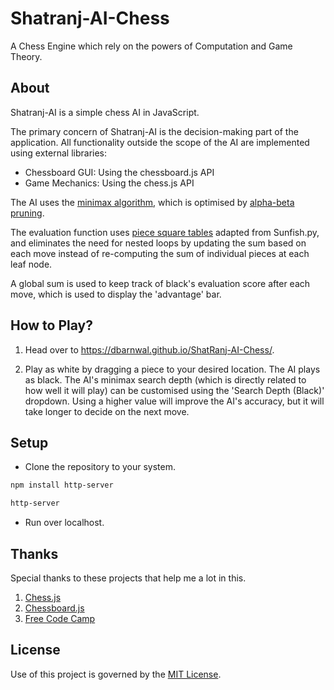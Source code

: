 # Shatranj-AI-Chess
A Chess Engine which rely on the powers of Computation and Game Theory.

## About
Shatranj-AI is a simple chess AI in JavaScript.

The primary concern of Shatranj-AI is the decision-making part of the application. All functionality outside the scope of the AI are implemented using external libraries:
- Chessboard GUI: Using the chessboard.js API
- Game Mechanics: Using the chess.js API

The AI uses the [minimax algorithm](https://en.wikipedia.org/wiki/Minimax), which is optimised by [alpha-beta pruning](https://en.wikipedia.org/wiki/Alpha%E2%80%93beta_pruning). 

The evaluation function uses [piece square tables](https://www.chessprogramming.org/Piece-Square_Tables) adapted from Sunfish.py, and eliminates the need for nested loops by updating the sum based on each move instead of re-computing the sum of individual pieces at each leaf node.

A global sum is used to keep track of black's evaluation score after each move, which is used to display the 'advantage' bar. 

## How to Play?
1. Head over to https://dbarnwal.github.io/ShatRanj-AI-Chess/.

2. Play as white by dragging a piece to your desired location. The AI plays as black. The AI's minimax search depth (which is directly related to how well it will play) can be customised using the 'Search Depth (Black)' dropdown. Using a higher value will improve the AI's accuracy, but it will take longer to decide on the next move.

## Setup

* Clone the repository to your system.
```bash
npm install http-server
```
```bash
http-server
```
* Run over localhost.



## Thanks

Special thanks to these projects that help me a lot in this.
1. [Chess.js](https://github.com/jhlywa/chess.js)
2. [Chessboard.js](https://chessboardjs.com)
3. [Free Code Camp](https://www.freecodecamp.org/news/simple-chess-ai-step-by-step-1d55a9266977/)


## License
Use of this project is governed by the [MIT License](LICENSE).
